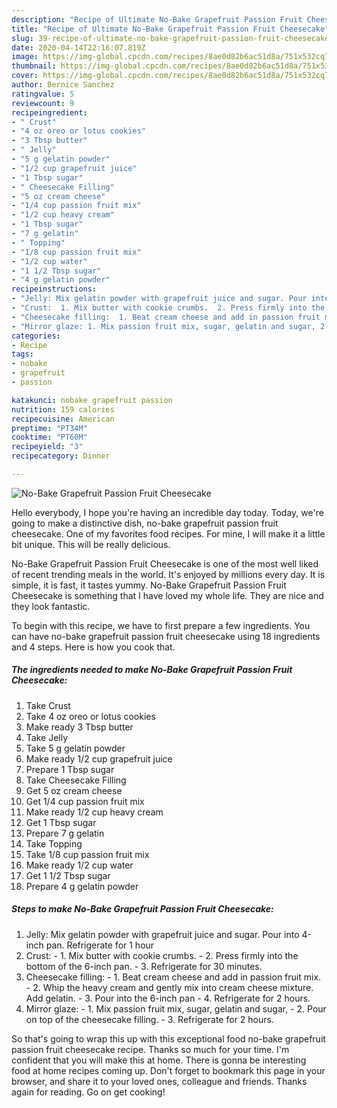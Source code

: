 ```yaml
---
description: "Recipe of Ultimate No-Bake Grapefruit Passion Fruit Cheesecake"
title: "Recipe of Ultimate No-Bake Grapefruit Passion Fruit Cheesecake"
slug: 39-recipe-of-ultimate-no-bake-grapefruit-passion-fruit-cheesecake
date: 2020-04-14T22:16:07.819Z
image: https://img-global.cpcdn.com/recipes/8ae0d82b6ac51d8a/751x532cq70/no-bake-grapefruit-passion-fruit-cheesecake-recipe-main-photo.jpg
thumbnail: https://img-global.cpcdn.com/recipes/8ae0d82b6ac51d8a/751x532cq70/no-bake-grapefruit-passion-fruit-cheesecake-recipe-main-photo.jpg
cover: https://img-global.cpcdn.com/recipes/8ae0d82b6ac51d8a/751x532cq70/no-bake-grapefruit-passion-fruit-cheesecake-recipe-main-photo.jpg
author: Bernice Sanchez
ratingvalue: 5
reviewcount: 9
recipeingredient:
- " Crust"
- "4 oz oreo or lotus cookies"
- "3 Tbsp butter"
- " Jelly"
- "5 g gelatin powder"
- "1/2 cup grapefruit juice"
- "1 Tbsp sugar"
- " Cheesecake Filling"
- "5 oz cream cheese"
- "1/4 cup passion fruit mix"
- "1/2 cup heavy cream"
- "1 Tbsp sugar"
- "7 g gelatin"
- " Topping"
- "1/8 cup passion fruit mix"
- "1/2 cup water"
- "1 1/2 Tbsp sugar"
- "4 g gelatin powder"
recipeinstructions:
- "Jelly: Mix gelatin powder with grapefruit juice and sugar. Pour into 4-inch pan. Refrigerate for 1 hour"
- "Crust:  1. Mix butter with cookie crumbs.  2. Press firmly into the bottom of the 6-inch pan.  3. Refrigerate for 30 minutes."
- "Cheesecake filling:  1. Beat cream cheese and add in passion fruit mix.  2. Whip the heavy cream and gently mix into cream cheese mixture. Add gelatin. 3. Pour into the 6-inch pan 4. Refrigerate for 2 hours."
- "Mirror glaze: 1. Mix passion fruit mix, sugar, gelatin and sugar, 2. Pour on top of the cheesecake filling.  3. Refrigerate for 2 hours."
categories:
- Recipe
tags:
- nobake
- grapefruit
- passion

katakunci: nobake grapefruit passion 
nutrition: 159 calories
recipecuisine: American
preptime: "PT34M"
cooktime: "PT60M"
recipeyield: "3"
recipecategory: Dinner

---
```



![No-Bake Grapefruit Passion Fruit Cheesecake](https://img-global.cpcdn.com/recipes/8ae0d82b6ac51d8a/751x532cq70/no-bake-grapefruit-passion-fruit-cheesecake-recipe-main-photo.jpg)

Hello everybody, I hope you're having an incredible day today. Today, we're going to make a distinctive dish, no-bake grapefruit passion fruit cheesecake. One of my favorites food recipes. For mine, I will make it a little bit unique. This will be really delicious.

No-Bake Grapefruit Passion Fruit Cheesecake is one of the most well liked of recent trending meals in the world. It's enjoyed by millions every day. It is simple, it is fast, it tastes yummy. No-Bake Grapefruit Passion Fruit Cheesecake is something that I have loved my whole life. They are nice and they look fantastic.




To begin with this recipe, we have to first prepare a few ingredients. You can have no-bake grapefruit passion fruit cheesecake using 18 ingredients and 4 steps. Here is how you cook that.

##### The ingredients needed to make No-Bake Grapefruit Passion Fruit Cheesecake:

1. Take  Crust
1. Take 4 oz oreo or lotus cookies
1. Make ready 3 Tbsp butter
1. Take  Jelly
1. Take 5 g gelatin powder
1. Make ready 1/2 cup grapefruit juice
1. Prepare 1 Tbsp sugar
1. Take  Cheesecake Filling
1. Get 5 oz cream cheese
1. Get 1/4 cup passion fruit mix
1. Make ready 1/2 cup heavy cream
1. Get 1 Tbsp sugar
1. Prepare 7 g gelatin
1. Take  Topping
1. Take 1/8 cup passion fruit mix
1. Make ready 1/2 cup water
1. Get 1 1/2 Tbsp sugar
1. Prepare 4 g gelatin powder




##### Steps to make No-Bake Grapefruit Passion Fruit Cheesecake:

1. Jelly: Mix gelatin powder with grapefruit juice and sugar. Pour into 4-inch pan. Refrigerate for 1 hour
1. Crust:  - 1. Mix butter with cookie crumbs.  - 2. Press firmly into the bottom of the 6-inch pan.  - 3. Refrigerate for 30 minutes.
1. Cheesecake filling:  - 1. Beat cream cheese and add in passion fruit mix.  - 2. Whip the heavy cream and gently mix into cream cheese mixture. Add gelatin. - 3. Pour into the 6-inch pan - 4. Refrigerate for 2 hours.
1. Mirror glaze: - 1. Mix passion fruit mix, sugar, gelatin and sugar, - 2. Pour on top of the cheesecake filling.  - 3. Refrigerate for 2 hours.




So that's going to wrap this up with this exceptional food no-bake grapefruit passion fruit cheesecake recipe. Thanks so much for your time. I'm confident that you will make this at home. There is gonna be interesting food at home recipes coming up. Don't forget to bookmark this page in your browser, and share it to your loved ones, colleague and friends. Thanks again for reading. Go on get cooking!

